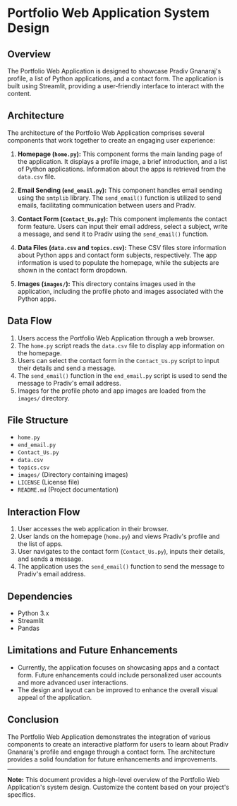 # Portfolio Web Application System Design

## Overview

The Portfolio Web Application is designed to showcase Pradiv Gnanaraj's profile, a list of Python applications, and a contact form. The application is built using Streamlit, providing a user-friendly interface to interact with the content.

## Architecture

The architecture of the Portfolio Web Application comprises several components that work together to create an engaging user experience:

1. **Homepage (`home.py`):** This component forms the main landing page of the application. It displays a profile image, a brief introduction, and a list of Python applications. Information about the apps is retrieved from the `data.csv` file.

2. **Email Sending (`end_email.py`):** This component handles email sending using the `smtplib` library. The `send_email()` function is utilized to send emails, facilitating communication between users and Pradiv.

3. **Contact Form (`Contact_Us.py`):** This component implements the contact form feature. Users can input their email address, select a subject, write a message, and send it to Pradiv using the `send_email()` function.

4. **Data Files (`data.csv` and `topics.csv`):** These CSV files store information about Python apps and contact form subjects, respectively. The app information is used to populate the homepage, while the subjects are shown in the contact form dropdown.

5. **Images (`images/`):** This directory contains images used in the application, including the profile photo and images associated with the Python apps.

## Data Flow

1. Users access the Portfolio Web Application through a web browser.
2. The `home.py` script reads the `data.csv` file to display app information on the homepage.
3. Users can select the contact form in the `Contact_Us.py` script to input their details and send a message.
4. The `send_email()` function in the `end_email.py` script is used to send the message to Pradiv's email address.
5. Images for the profile photo and app images are loaded from the `images/` directory.

## File Structure

- `home.py`
- `end_email.py`
- `Contact_Us.py`
- `data.csv`
- `topics.csv`
- `images/` (Directory containing images)
- `LICENSE` (License file)
- `README.md` (Project documentation)

## Interaction Flow

1. User accesses the web application in their browser.
2. User lands on the homepage (`home.py`) and views Pradiv's profile and the list of apps.
3. User navigates to the contact form (`Contact_Us.py`), inputs their details, and sends a message.
4. The application uses the `send_email()` function to send the message to Pradiv's email address.

## Dependencies

- Python 3.x
- Streamlit
- Pandas

## Limitations and Future Enhancements

- Currently, the application focuses on showcasing apps and a contact form. Future enhancements could include personalized user accounts and more advanced user interactions.
- The design and layout can be improved to enhance the overall visual appeal of the application.

## Conclusion

The Portfolio Web Application demonstrates the integration of various components to create an interactive platform for users to learn about Pradiv Gnanaraj's profile and engage through a contact form. The architecture provides a solid foundation for future enhancements and improvements.

---

**Note:** This document provides a high-level overview of the Portfolio Web Application's system design. Customize the content based on your project's specifics.
